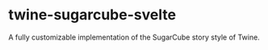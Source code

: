 # twine-sugarcube-svelte
A fully customizable implementation of the SugarCube story style of Twine.
